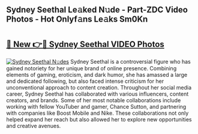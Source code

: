 ## Sydney Seethal Le𝚊ked N𝚞de - Part-ZDC Video Photos - Hot Onlyf𝚊ns Le𝚊ks Sm0Kn

# <h2><a href="http://ac47425.deff.icu/?id=Sydney+Seethal">🔗 New 👉🔴 Sydney Seethal VIDEO Photos</a></h2>

[![Sydney Seethal N𝚞des](https://i.imgur.com/rIISA9y.gif)](http://ac47425.deff.icu/?id=Sydney+Seethal)
Sydney Seethal is a controversial figure who has gained notoriety for her unique brand of online presence. Combining elements of gaming, eroticism, and dark humor, she has amassed a large and dedicated following, but also faced intense criticism for her unconventional approach to content creation. Throughout her social media career, Sydney Seethal has collaborated with various influencers, content creators, and brands. Some of her most notable collaborations include working with fellow YouTuber and gamer, Chance Sutton, and partnering with companies like Boost Mobile and Nike. These collaborations not only helped expand her reach but also allowed her to explore new opportunities and creative avenues.

